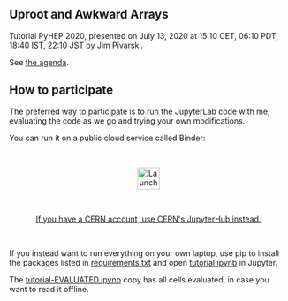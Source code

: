 ## Uproot and Awkward Arrays

Tutorial PyHEP 2020, presented on July 13, 2020 at 15:10 CET, 06:10 PDT, 18:40 IST, 22:10 JST by [Jim Pivarski](mailto:pivarski@princeton.edu).

See [the agenda](https://indico.cern.ch/event/882824/timetable).

## How to participate

The preferred way to participate is to run the JupyterLab code with me, evaluating the code as we go and trying your own modifications.

You can run it on a public cloud service called Binder:

<br>
<p align="center">
  <a href="https://mybinder.org/v2/gh/jpivarski/2020-07-13-pyhep2020-tutorial.git/1.1?urlpath=lab/tree/tutorial.ipynb">
    <img src="https://mybinder.org/badge_logo.svg" alt="Launch Binder" height="40">
  </a>
</p><br><p align="center">
  <a href="https://indico.cern.ch/event/882824/contributions/3927101/attachments/2072800/3480347/go">
    If you have a CERN account, use CERN's JupyterHub instead.
  </a>
</p>
<br>

If you instead want to run everything on your own laptop, use pip to install the packages listed in [requirements.txt](requirements.txt) and open [tutorial.ipynb](tutorial.ipynb) in Jupyter.

The [tutorial-EVALUATED.ipynb](https://nbviewer.jupyter.org/github/jpivarski/2020-07-13-pyhep2020-tutorial/blob/1.1/tutorial-EVALUATED.ipynb) copy has all cells evaluated, in case you want to read it offline.
